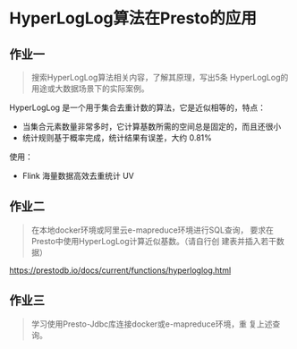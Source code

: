 # HyperLogLog算法在Presto的应用

## 作业一
> 搜索HyperLogLog算法相关内容，了解其原理，写出5条 HyperLogLog的用途或大数据场景下的实际案例。

HyperLogLog 是一个用于集合去重计数的算法，它是近似相等的，特点：
- 当集合元素数量非常多时，它计算基数所需的空间总是固定的，而且还很小
- 统计规则基于概率完成，统计结果有误差，大约 0.81%

使用：
- Flink 海量数据高效去重统计 UV

## 作业二
> 在本地docker环境或阿里云e-mapreduce环境进行SQL查询， 要求在Presto中使用HyperLogLog计算近似基数。（请自行创 建表并插入若干数据）

https://prestodb.io/docs/current/functions/hyperloglog.html

## 作业三
> 学习使用Presto-Jdbc库连接docker或e-mapreduce环境，重 复上述查询。